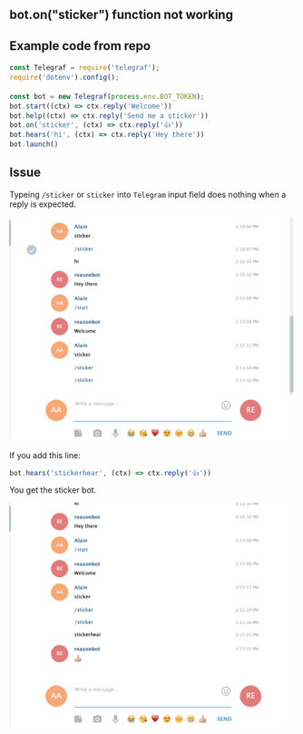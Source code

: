 ## bot.on("sticker") function not working

## Example code from repo

```js
const Telegraf = require('telegraf');
require('dotenv').config();

const bot = new Telegraf(process.env.BOT_TOKEN);
bot.start((ctx) => ctx.reply('Welcome'))
bot.help((ctx) => ctx.reply('Send me a sticker'))
bot.on('sticker', (ctx) => ctx.reply('👍'))
bot.hears('hi', (ctx) => ctx.reply('Hey there'))
bot.launch()
```

## Issue

Typeing `/sticker` or `sticker` into `Telegram` input field does nothing when a reply is expected.

![screenshot](./Screenshot.png)

If you add this line:

```js
bot.hears('stickerhear', (ctx) => ctx.reply('👍'))
```

You get the sticker bot.

![screenshot2](./Screenshot2.png)
